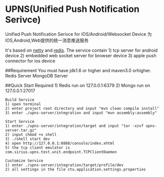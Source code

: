 UPNS(Unified Push Notification Serivce)
====
Unified Push Notification Serivce for IOS/Android/Websocket Device
为IOS,Android,Web提供的统一消息推送服务

It's based on [netty](http://netty.io/) and [redis](http://redis.io/).
The service contain
    1) tcp server for android device
    2) embedded web socket server for browser device
    3) apple push connector for ios device

##Requirement
You must have jdk1.6 or higher and maven3.0 orhigher.
Redis Server
MongoDB Server

##Quick Start
    Required
    1) Redis run on 127.0.0.1:6379
    2) Mongo run on 127.0.0.1:27017

    Build Service
    1) open terminal
    2) enter project root directory and input "mvn clean compile install"
    3) enter ./upns-server/integration and input "mvn assembly:assembly"

    Start Service
    1) enter ./upns-server/integration/target and input "tar -xzvf upns-server.tar.gz"
    2) input chmod +x shell
    3) ./shell start dev
    4) open http://127.0.0.1:8888/console/index.xhtml
    5) the tcp client emulator is com.sirius.upns.test.unit.endpoint.TCPClientDaemon

    Customize Service
    1) enter ./upns-server/integration/target/profile/dev
    2) all settings in the file ctu.application.settings.properties



